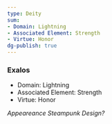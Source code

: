 ```yaml
---
type: Deity
sum:
- Domain: Lightning
- Associated Element: Strength
- Virtue: Honor
dg-publish: true
---
```

### Exalos
- Domain: Lightning
- Associated Element: Strength
- Virtue: Honor


*Appeareance Steampunk Design?*